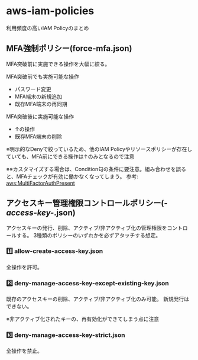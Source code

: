# aws-iam-policies
利用頻度の高いIAM Policyのまとめ

## MFA強制ポリシー(force-mfa.json)
MFA突破前に実施できる操作を大幅に絞る。

MFA突破前でも実施可能な操作
- パスワード変更
- MFA端末の新規追加
- 既存MFA端末の再同期

MFA突破後に実施可能な操作
- ↑の操作
- 既存MFA端末の削除

※明示的なDenyで絞っているため、他のIAM Policyやリソースポリシーが存在していても、MFA前にできる操作は↑のみとなるので注意

※※カスタマイズする場合は、Condition句の条件に要注意。組み合わせを誤ると、MFAチェックが有効に働かなくなってしまう。
参考: [aws:MultiFactorAuthPresent](https://docs.aws.amazon.com/ja_jp/IAM/latest/UserGuide/reference_policies_condition-keys.html#condition-keys-multifactorauthpresent)

## アクセスキー管理権限コントロールポリシー(*-access-key-*.json)
アクセスキーの発行、削除、アクティブ/非アクティブ化の管理権限をコントロールする。
3種類のポリシーのいずれかを必ずアタッチする想定。

### 1️⃣ allow-create-access-key.json
全操作を許可。

### 2️⃣ deny-manage-access-key-except-existing-key.json
既存のアクセスキーの削除、アクティブ/非アクティブ化のみ可能。
新規発行はできない。

※非アクティブ化されたキーの、再有効化ができてしまう点に注意

### 3️⃣ deny-manage-access-key-strict.json
全操作を禁止。

